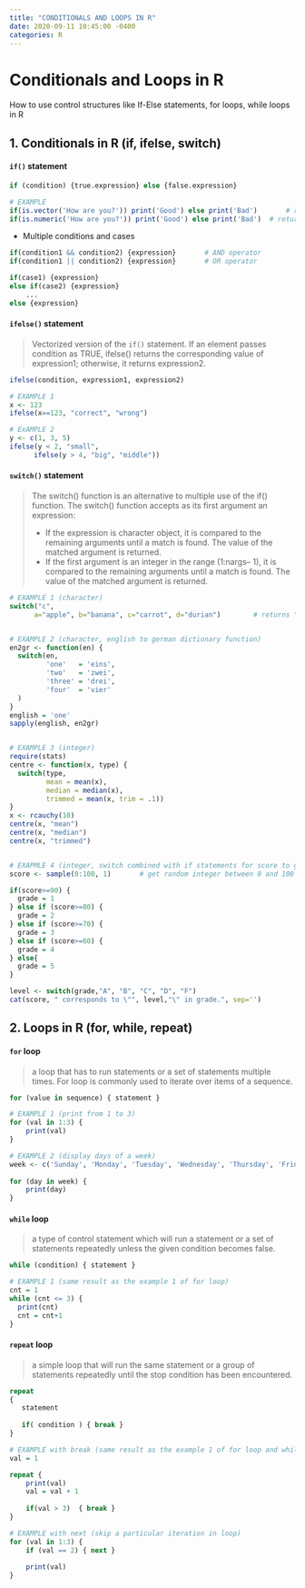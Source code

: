 ```yaml
---
title: "CONDITIONALS AND LOOPS IN R"
date: 2020-09-11 10:45:00 -0400
categories: R
---
```


# Conditionals and Loops in R

How to use control structures like If-Else statements, for loops, while loops in R



## 1. Conditionals in R (if, ifelse, switch)

#### `if()` statement

```R
if (condition) {true.expression} else {false.expression}

# EXAMPLE
if(is.vector('How are you?')) print('Good') else print('Bad')		# returns "Good"
if(is.numeric('How are you?')) print('Good') else print('Bad')	# returns "Bad"
```



* Multiple conditions and cases

```R
if(condition1 && condition2) {expression}		# AND operator
if(condition1 || condition2) {expression}		# OR operator
```

```R
if(case1) {expression}
else if(case2) {expression}
	...
else {expression}
```



#### `ifelse()` statement

> Vectorized version of the `if()` statement. If an element passes condition as TRUE, ifelse() returns the corresponding value of expression1; otherwise, it returns expression2.

```R
ifelse(condition, expression1, expression2)

# EXAMPLE 1
x <- 123
ifelse(x==123, "correct", "wrong")

# ExAMPLE 2
y <- c(1, 3, 5)
ifelse(y < 2, "small",
      ifelse(y > 4, "big", "middle"))
```



#### `switch()` statement

> The switch() function is an alternative to multiple use of the if() function. The switch() function accepts as its first argument an expression:
>
> - If the expression is character object, it is compared to the remaining arguments until a match is found. The value of the matched argument is returned.
> - If the first argument is an integer in the range (1:nargs– 1), it is compared to the remaining arguments until a match is found.  The value of the matched argument is returned.

```R
# EXAMPLE 1 (character)
switch("c",
      a="apple", b="banana", c="carrot", d="durian")		# returns "carrot"


# EXAMPLE 2 (character, english to german dictionary function)
en2gr <- function(en) {
  switch(en, 
         'one'   = 'eins',
         'two'   = 'zwei',
         'three' = 'drei',
         'four'  = 'vier'
  )
}
english = 'one'
sapply(english, en2gr)


# EXAMPLE 3 (integer)
require(stats)
centre <- function(x, type) {
  switch(type,
         mean = mean(x),
         median = median(x),
         trimmed = mean(x, trim = .1))
}
x <- rcauchy(10)
centre(x, "mean")
centre(x, "median")
centre(x, "trimmed")


# EXAPMLE 4 (integer, switch combined with if statements for score to grade conversion)
score <- sample(0:100, 1)		# get random integer between 0 and 100 

if(score>=90) { 
  grade = 1
} else if (score>=80) {
  grade = 2
} else if (score>=70) {
  grade = 3
} else if (score>=60) {
  grade = 4
} else{
  grade = 5
}

level <- switch(grade,"A", "B", "C", "D", "F")
cat(score, " corresponds to \"", level,"\" in grade.", sep='')
```





## 2. Loops in R (for, while, repeat)

#### `for` loop

> a loop that has to run statements or a set of statements multiple times. For loop is commonly used to iterate over items of a sequence.

```R
for (value in sequence) { statement }

# EXAMPLE 1 (print from 1 to 3)
for (val in 1:3) { 
    print(val) 
}  

# EXAMPLE 2 (display days of a week)
week <- c('Sunday', 'Monday', 'Tuesday', 'Wednesday', 'Thursday', 'Friday', 'Saturday') 
   
for (day in week) { 
    print(day) 
} 
```



#### `while` loop

> a type of control statement which will run a statement or a set of statements repeatedly unless the given condition becomes false.

```R
while (condition) { statement }

# EXAMPLE 1 (same result as the example 1 of for loop)
cnt = 1
while (cnt <= 3) {
  print(cnt)
  cnt = cnt+1
}
```



#### `repeat` loop

> a simple loop that will run the same statement or a group of statements repeatedly until the stop condition has been encountered.

```R
repeat 
{ 
   statement
  
   if( condition ) { break }
}
```

```R
# EXAMPLE with break (same result as the example 1 of for loop and while loop)
val = 1

repeat {
    print(val) 
    val = val + 1
      
    if(val > 3)  { break } 
} 
```

```R
# EXAMPLE with next (skip a particular iteration in loop)
for (val in 1:3) { 
    if (val == 2) { next }
    
    print(val) 
} 
```

